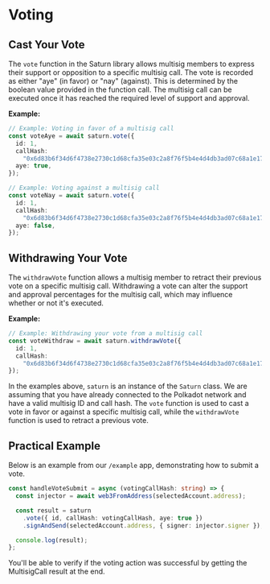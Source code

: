 # Voting

## Cast Your Vote

The `vote` function in the Saturn library allows multisig members to express their support or opposition to a specific multisig call. The vote is recorded as either "aye" (in favor) or "nay" (against). This is determined by the boolean value provided in the function call. The multisig call can be executed once it has reached the required level of support and approval.

**Example:**

```typescript
// Example: Voting in favor of a multisig call
const voteAye = await saturn.vote({
  id: 1,
  callHash:
    "0x6d83b6f34d6f4738e2730c1d68cfa35e03c2a8f76f5b4e4d4db3ad07c68a1e17",
  aye: true,
});

// Example: Voting against a multisig call
const voteNay = await saturn.vote({
  id: 1,
  callHash:
    "0x6d83b6f34d6f4738e2730c1d68cfa35e03c2a8f76f5b4e4d4db3ad07c68a1e17",
  aye: false,
});
```

## Withdrawing Your Vote

The `withdrawVote` function allows a multisig member to retract their previous vote on a specific multisig call. Withdrawing a vote can alter the support and approval percentages for the multisig call, which may influence whether or not it's executed.

**Example:**

```typescript
// Example: Withdrawing your vote from a multisig call
const voteWithdraw = await saturn.withdrawVote({
  id: 1,
  callHash:
    "0x6d83b6f34d6f4738e2730c1d68cfa35e03c2a8f76f5b4e4d4db3ad07c68a1e17",
});
```

In the examples above, `saturn` is an instance of the `Saturn` class. We are assuming that you have already connected to the Polkadot network and have a valid multisig ID and call hash. The `vote` function is used to cast a vote in favor or against a specific multisig call, while the `withdrawVote` function is used to retract a previous vote.

## Practical Example

Below is an example from our `/example` app, demonstrating how to submit a vote.

```typescript
const handleVoteSubmit = async (votingCallHash: string) => {
  const injector = await web3FromAddress(selectedAccount.address);

  const result = saturn
    .vote({ id, callHash: votingCallHash, aye: true })
    .signAndSend(selectedAccount.address, { signer: injector.signer });

  console.log(result);
};
```

You'll be able to verify if the voting action was successful by getting the MultisigCall result at the end.
